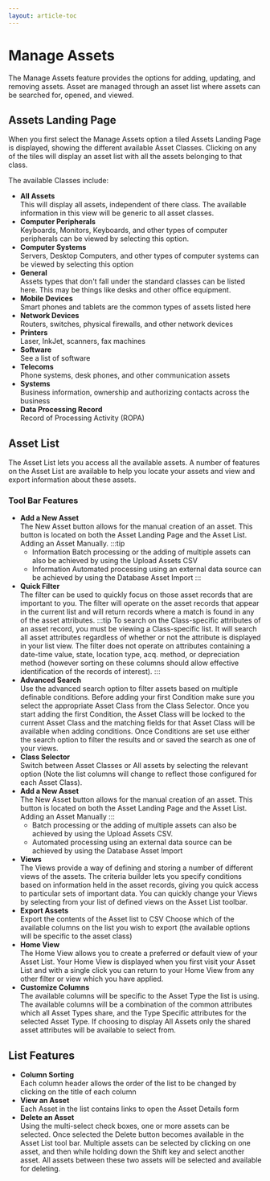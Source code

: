 ```yaml
---
layout: article-toc
---
```

# Manage Assets
The Manage Assets feature provides the options for adding, updating, and removing assets. Asset are managed through an asset list where assets can be searched for, opened, and viewed.

## Assets Landing Page
When you first select the Manage Assets option a tiled Assets Landing Page is displayed, showing the different available Asset Classes. Clicking on any of the tiles will display an asset list with all the assets belonging to that class.

The available Classes include:

* **All Assets**<br>This will display all assets, independent of there class. The available information in this view will be generic to all asset classes.
* **Computer Peripherals**<br>Keyboards, Monitors, Keyboards, and other types of computer peripherals can be viewed by selecting this option.
* **Computer Systems**<br>Servers, Desktop Computers, and other types of computer systems can be viewed by selecting this option
* **General**<br>Assets types that don't fall under the standard classes can be listed here. This may be things like desks and other office equipment.
* **Mobile Devices**<br>Smart phones and tablets are the common types of assets listed here
* **Network Devices**<br>Routers, switches, physical firewalls, and other network devices
* **Printers**<br>Laser, InkJet, scanners, fax machines
* **Software**<br>See a list of software
* **Telecoms**<br>Phone systems, desk phones, and other communication assets
* **Systems**<br>Business information, ownership and authorizing contacts across the business
* **Data Processing Record**<br>Record of Processing Activity (ROPA)


## Asset List
The Asset List lets you access all the available assets. A number of features on the Asset List are available to help you locate your assets and view and export information about these assets.

### Tool Bar Features
* **Add a New Asset**<br>The New Asset button allows for the manual creation of an asset. This button is located on both the Asset Landing Page and the Asset List. Adding an Asset Manually.
    :::tip
    * Information Batch processing or the adding of multiple assets can also be achieved by using the Upload Assets CSV
    * Information Automated processing using an external data source can be achieved by using the Database Asset Import
    :::
* **Quick Filter**<br>The filter can be used to quickly focus on those asset records that are important to you. The filter will operate on the asset records that appear in the current list and will return records where a match is found in any of the asset attributes.
    :::tip
    To search on the Class-specific attributes of an asset record, you must be viewing a Class-specific list. It will search all asset attributes regardless of whether or not the attribute is displayed in your list view. The filter does not operate on attributes containing a date-time value, state, location type, acq. method, or depreciation method (however sorting on these columns should allow effective identification of the records of interest).
    :::
* **Advanced Search**<br>Use the advanced search option to filter assets based on multiple definable conditions. Before adding your first Condition make sure you select the appropriate Asset Class from the Class Selector. Once you start adding the first Condition, the Asset Class will be locked to the current Asset Class and the matching fields for that Asset Class will be available when adding conditions. Once Conditions are set use either the search option to filter the results and or saved the search as one of your views.
* **Class Selector**<br>Switch between Asset Classes or All assets by selecting the relevant option (Note the list columns will change to reflect those configured for each Asset Class).
* **Add a New Asset**<br>The New Asset button allows for the manual creation of an asset. This button is located on both the Asset Landing Page and the Asset List. Adding an Asset Manually
    :::
    * Batch processing or the adding of multiple assets can also be achieved by using the Upload Assets CSV.
    * Automated processing using an external data source can be achieved by using the Database Asset Import
* **Views**<br>The Views provide a way of defining and storing a number of different views of the assets. The criteria builder lets you specify conditions based on information held in the asset records, giving you quick access to particular sets of important data. You can quickly change your Views by selecting from your list of defined views on the Asset List toolbar.
* **Export Assets**<br>Export the contents of the Asset list to CSV
Choose which of the available columns on the list you wish to export (the available options will be specific to the asset class)
* **Home View**<br>The Home View allows you to create a preferred or default view of your Asset List. Your Home View is displayed when you first visit your Asset List and with a single click you can return to your Home View from any other filter or view which you have applied.
* **Customize Columns**<br>The available columns will be specific to the Asset Type the list is using. The available columns will be a combination of the common attributes which all Asset Types share, and the Type Specific attributes for the selected Asset Type. If choosing to display All Assets only the shared asset attributes will be available to select from.

## List Features
* **Column Sorting**<br>Each column header allows the order of the list to be changed by clicking on the title of each column
* **View an Asset**<br>Each Asset in the list contains links to open the Asset Details form
* **Delete an Asset**<br>Using the multi-select check boxes, one or more assets can be selected. Once selected the Delete button becomes available in the Asset List tool bar. Multiple assets can be selected by clicking on one asset, and then while holding down the Shift key and select another asset. All assets between these two assets will be selected and available for deleting.

<!-- https://wiki.hornbill.com/index.php?title=Manage_Assets -->